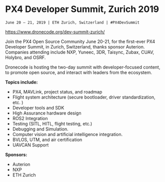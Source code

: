 # PX4 Developer Summit, Zurich 2019

```
June 20 – 21, 2019 | ETH Zurich, Switzerland | #PX4DevSummit
```

https://www.dronecode.org/dev-summit-zurich/

Join the PX4 Open Source Community June 20-21, for the first-ever PX4 Developer Summit, in Zurich, Switzerland, thanks sponsor Auterion. Companies attending include NXP, Yuneec, 3DR, Taisync, Zubax, CUAV, Holybro, and OSRF.

Dronecode is hosting the two-day summit with developer-focused content, to promote open source, and interact with leaders from the ecosystem.

**Topics include:**

* PX4, MAVLink, project status, and roadmap
* Flight system architecture (secure bootloader, driver standardization, etc. )
* Developer tools and SDK
* High Assurance hardware design
* ROS2 Integration
* Testing (SITL, HITL, flight testing, etc.)
* Debugging and Simulation.
* Computer vision and artificial intelligence integration.
* BVLOS, UTM, and air certification
* UAVCAN Support


**Sponsors:**

* Auterion
* NXP
* ETH Zurich

